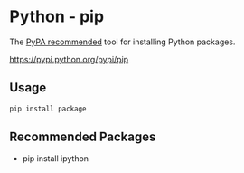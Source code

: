 # Python - pip

The [PyPA recommended](https://python-packaging-user-guide.readthedocs.org/en/latest/current.html)<sup><i class="fa fa-external-link fa-fw"></i></sup> tool for installing Python packages.

https://pypi.python.org/pypi/pip

## Usage

```bash
pip install package
```

## Recommended Packages

* pip install ipython
